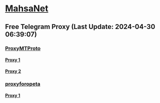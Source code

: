 
# [MahsaNet](https://t.me/mahsa_net)
## Free Telegram Proxy (Last Update: 2024-04-30 06:39:07)
### [ProxyMTProto](https://t.me/ProxyMTProto)
#### [Proxy 1](tg://proxy?server=167.235.205.68&port=8085&secret=FgMBAgABAAH8AwOG4kw63Q%3D%3D)
#### [Proxy 2](tg://proxy?server=49.12.5.219&port=8085&secret=FgMBAgABAAH8AwOG4kw63Q%3D%3D)
### [proxyforopeta](https://t.me/proxyforopeta)
#### [Proxy 1](tg://proxy?server=37.27.8.188&port=443&secret=3QAAAAAAAAAAAAAAAAAAAAA=)

    